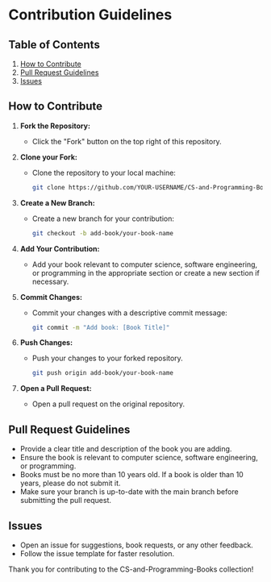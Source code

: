 # Contribution Guidelines

## Table of Contents

1. [How to Contribute](#how-to-contribute)
2. [Pull Request Guidelines](#pull-request-guidelines)
3. [Issues](#issues)

## How to Contribute

1. **Fork the Repository:**
   - Click the "Fork" button on the top right of this repository.

2. **Clone your Fork:**
   - Clone the repository to your local machine:
     ```bash
     git clone https://github.com/YOUR-USERNAME/CS-and-Programming-Books.git
     ```

3. **Create a New Branch:**
   - Create a new branch for your contribution:
     ```bash
     git checkout -b add-book/your-book-name
     ```

4. **Add Your Contribution:**
   - Add your book relevant to computer science, software engineering, or programming in the appropriate section or create a new section if necessary.

5. **Commit Changes:**
   - Commit your changes with a descriptive commit message:
     ```bash
     git commit -m "Add book: [Book Title]"
     ```

6. **Push Changes:**
   - Push your changes to your forked repository.
     ```bash
     git push origin add-book/your-book-name
     ```

7. **Open a Pull Request:**
   - Open a pull request on the original repository.

## Pull Request Guidelines

- Provide a clear title and description of the book you are adding.
- Ensure the book is relevant to computer science, software engineering, or programming.
- Books must be no more than 10 years old. If a book is older than 10 years, please do not submit it.
- Make sure your branch is up-to-date with the main branch before submitting the pull request.

## Issues

- Open an issue for suggestions, book requests, or any other feedback.
- Follow the issue template for faster resolution.

Thank you for contributing to the CS-and-Programming-Books collection!
